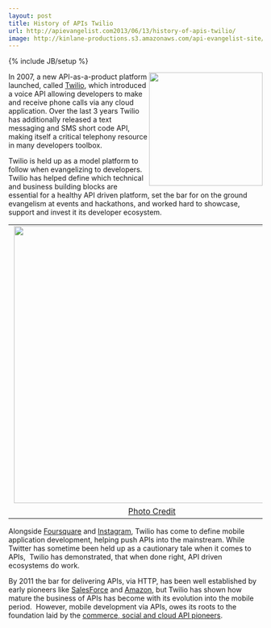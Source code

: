 ```yaml
---
layout: post
title: History of APIs Twilio
url: http://apievangelist.com2013/06/13/history-of-apis-twilio/
image: http://kinlane-productions.s3.amazonaws.com/api-evangelist-site/blog/twilio-logo.jpeg
---
```

{% include JB/setup %}
<p>
     <a href="http://twilio.com/" target="_blank"><img src="https://s3.amazonaws.com/kinlane-productions/api-evangelist/twilio/Twilio-Logo.png"  width="225" align="right" /></a>
</p>
<p>
     In 2007, a new API-as-a-product platform launched, called <a href="http://twilio.com/" target="_blank">Twilio</a>, which introduced a voice API allowing developers to make and receive phone calls via any cloud application. Over the last 3 years Twilio has additionally released a text messaging and SMS short code API, making itself a critical telephony resource in many developers toolbox.
</p>
<p>
     Twilio is held up as a model platform to follow when evangelizing to developers. Twilio has helped define which technical and business building blocks are essential for a healthy API driven platform, set the bar for on the ground evangelism at events and hackathons, and worked hard to showcase, support and invest it its developer ecosystem.
</p>
<table align="center">
     <tbody>
          <tr>
               <td align="center">
                    <a href="http://www.dovetailsoftware.com/blogs/kmiller/archive/2009/04/13/can-your-crm-place-a-phone-call" target="_blank"><img src="https://s3.amazonaws.com/kinlane-productions/api-evangelist/twilio/twilio-2009-04-13.png"  width="550" align="right" /></a>
               </td>
          </tr>
          <tr>
               <td align="center">
                    <a href="http://www.dovetailsoftware.com/blogs/kmiller/archive/2009/04/13/can-your-crm-place-a-phone-call" target="_blank">Photo Credit</a>
               </td>
          </tr>
     </tbody>
</table>
<p>
     Alongside <a title="Foursquare" href="/2011/03/11/history-of-apis-foursquare-api/">Foursquare</a> and <a title="Instagram" href="/2011/03/11/history-of-apis-instagram-api/">Instagram</a>, Twilio has come to define mobile application development, helping push APIs into the mainstream. While Twitter has sometime been held up as a cautionary tale when it comes to APIs,  Twilio has demonstrated, that when done right, API driven ecosystems do work.
</p>
<p>
     By 2011 the bar for delivering APIs, via HTTP, has been well established by early pioneers like <a title="Salesforce" href="/2011/01/28/history-of-apis-salesforce-com/">SalesForce</a> and <a title="Amazon" href="/2011/01/28/history-of-apis-amazon-e-commerce/">Amazon</a>, but Twilio has shown how mature the business of APIs has become with its evolution into the mobile period.  However, mobile development via APIs, owes its roots to the foundation laid by the <a title="commerce, social and cloud API pioneers" href="/history/">commerce, social and cloud API pioneers</a>.
</p>
